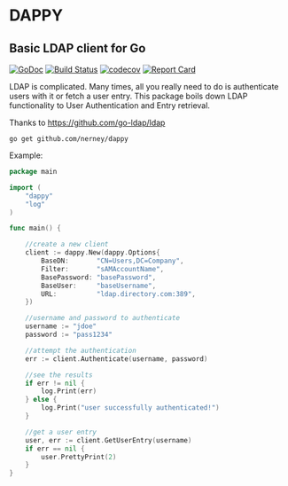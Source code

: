 # DAPPY

## Basic LDAP client for Go

[![GoDoc](https://img.shields.io/badge/godoc-reference-5272B4.svg?style=flat-square)](https://godoc.org/github.com/nerney/godap)
[![Build Status](https://travis-ci.org/nerney/godap.svg?branch=master)](https://travis-ci.org/nerney/godap)
[![codecov](https://codecov.io/gh/nerney/godap/branch/master/graph/badge.svg)](https://codecov.io/gh/nerney/godap)
[![Report Card](https://goreportcard.com/badge/github.com/nerney/godap)](https://goreportcard.com/report/github.com/nerney/godap)

LDAP is complicated. Many times, all you really need to do is authenticate users with it or fetch a user entry.
This package boils down LDAP functionality to User Authentication and Entry retrieval. 

Thanks to https://github.com/go-ldap/ldap

`go get github.com/nerney/dappy`

Example:

```go
package main

import (
	"dappy"
	"log"
)

func main() {

	//create a new client
	client := dappy.New(dappy.Options{
		BaseDN:       "CN=Users,DC=Company",
		Filter:       "sAMAccountName",
		BasePassword: "basePassword",
		BaseUser:     "baseUsername",
		URL:          "ldap.directory.com:389",
	})

	//username and password to authenticate
	username := "jdoe"
	password := "pass1234"

	//attempt the authentication
	err := client.Authenticate(username, password)

	//see the results
	if err != nil {
		log.Print(err)
	} else {
		log.Print("user successfully authenticated!")
	}

	//get a user entry
	user, err := client.GetUserEntry(username)
	if err == nil {
		user.PrettyPrint(2)
	}
}
```

